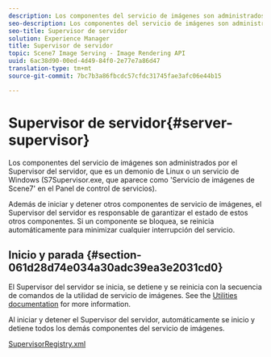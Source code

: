 ```yaml
---
description: Los componentes del servicio de imágenes son administrados por el Supervisor del servidor, que es un demonio de Linux o un servicio de Windows (S7Supervisor.exe, que aparece como 'Servicio de imágenes de Scene7' en el Panel de control de servicios).
seo-description: Los componentes del servicio de imágenes son administrados por el Supervisor del servidor, que es un demonio de Linux o un servicio de Windows (S7Supervisor.exe, que aparece como 'Servicio de imágenes de Scene7' en el Panel de control de servicios).
seo-title: Supervisor de servidor
solution: Experience Manager
title: Supervisor de servidor
topic: Scene7 Image Serving - Image Rendering API
uuid: 6ac38d90-00ed-4d49-84f0-2e77e7a86d47
translation-type: tm+mt
source-git-commit: 7bc7b3a86fbcdc57cfdc31745fae3afc06e44b15

---
```



# Supervisor de servidor{#server-supervisor}

Los componentes del servicio de imágenes son administrados por el Supervisor del servidor, que es un demonio de Linux o un servicio de Windows (S7Supervisor.exe, que aparece como &#39;Servicio de imágenes de Scene7&#39; en el Panel de control de servicios).

Además de iniciar y detener otros componentes de servicio de imágenes, el Supervisor del servidor es responsable de garantizar el estado de estos otros componentes. Si un componente se bloquea, se reinicia automáticamente para minimizar cualquier interrupción del servicio.

## Inicio y parada {#section-061d28d74e034a30adc39ea3e2031cd0}

El Supervisor del servidor se inicia, se detiene y se reinicia con la secuencia de comandos de la utilidad de servicio de imágenes. See the [Utilities documentation](../../../is-api/is-utils/utilities/c-location-of-utilities.md#concept-bae61e53344449af978502cac6be8b5f) for more information.

Al iniciar y detener el Supervisor del servidor, automáticamente se inicio y detiene todos los demás componentes del servicio de imágenes.

[SupervisorRegistry.xml](../../../is-api/image-serving-api-ref/c-configuration-and-administration/r-server-configuration-files/r-supervisorregistry.md#reference-b55f37a7a7a044d19c1722f5130906c6)
